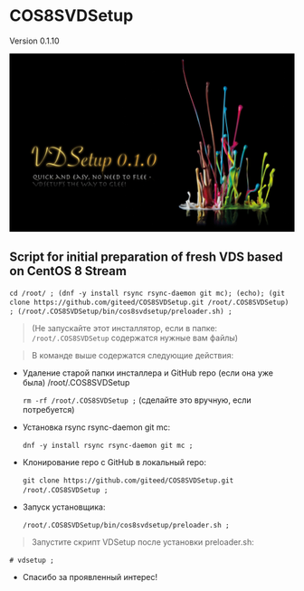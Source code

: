# COS8SVDSetup 
Version 0.1.10

![vdsetup_logo.png](/images/vdsetup_logo.png)
## Script for initial preparation of fresh VDS based on CentOS 8 Stream

```console
cd /root/ ; (dnf -y install rsync rsync-daemon git mc); (echo); (git clone https://github.com/giteed/COS8SVDSetup.git /root/.COS8SVDSetup) ; (/root/.COS8SVDSetup/bin/cos8svdsetup/preloader.sh) ;
```
  
  > (Не запускайте этот инсталлятор, 
  если в папке: ```/root/.COS8SVDSetup```
  содержатся нужные вам файлы)

> В команде выше содержатся следующие действия:

- Удаление старой папки инсталлера и GitHub repo (если она уже была) /root/.COS8SVDSetup 

  ```rm -rf /root/.COS8SVDSetup ;``` (сделайте это вручную, если потребуется)
  
- Установка rsync rsync-daemon git mc:

  ```dnf -y install rsync rsync-daemon git mc ;```

- Клонирование repo с GitHub в локальный repo:

  ```git clone https://github.com/giteed/COS8SVDSetup.git /root/.COS8SVDSetup ;```

- Запуск установщика:

  ```/root/.COS8SVDSetup/bin/cos8svdsetup/preloader.sh ;```

> Запустите скрипт VDSetup после установки preloader.sh:

   ```# vdsetup ;```
  
+ Спасибо за проявленный интерес!
